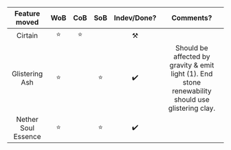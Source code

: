 |    Feature moved    | WoB | CoB | SoB | Indev/Done? |                                             Comments?                                              |
|:-------------------:|:---:|:---:|:---:|:-----------:|:--------------------------------------------------------------------------------------------------:|
|       Cirtain       | ⭐️  | ⭐️  |     |     ⚒️      |                                                                                                    |
|   Glistering Ash    | ⭐️  |  ️  | ⭐️  |     ✔️️     | Should be affected by gravity & emit light (1). End stone renewability should use glistering clay. |
| Nether Soul Essence | ⭐️  |  ️  | ⭐️  |     ✔️️     |                                                                                                    |
